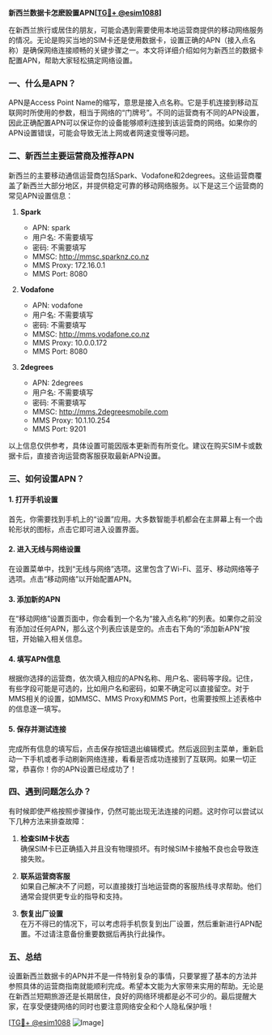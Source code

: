 **新西兰数据卡怎麽設置APN[[TG💪+ @esim1088](https://t.me/s/esim1088)]**

在新西兰旅行或居住的朋友，可能会遇到需要使用本地运营商提供的移动网络服务的情况。无论是购买当地的SIM卡还是使用数据卡，设置正确的APN（接入点名称）是确保网络连接顺畅的关键步骤之一。本文将详细介绍如何为新西兰的数据卡配置APN，帮助大家轻松搞定网络设置。

### 一、什么是APN？

APN是Access Point Name的缩写，意思是接入点名称。它是手机连接到移动互联网时所使用的参数，相当于网络的“门牌号”。不同的运营商有不同的APN设置，因此正确配置APN可以保证你的设备能够顺利连接到该运营商的网络。如果你的APN设置错误，可能会导致无法上网或者网速变慢等问题。

### 二、新西兰主要运营商及推荐APN

新西兰的主要移动通信运营商包括Spark、Vodafone和2degrees。这些运营商覆盖了新西兰大部分地区，并提供稳定可靠的移动网络服务。以下是这三个运营商的常见APN设置信息：

1. **Spark**
   - APN: spark
   - 用户名: 不需要填写
   - 密码: 不需要填写
   - MMSC: http://mmsc.sparknz.co.nz
   - MMS Proxy: 172.16.0.1
   - MMS Port: 8080

2. **Vodafone**
   - APN: vodafone
   - 用户名: 不需要填写
   - 密码: 不需要填写
   - MMSC: http://mms.vodafone.co.nz
   - MMS Proxy: 10.0.0.172
   - MMS Port: 8080

3. **2degrees**
   - APN: 2degrees
   - 用户名: 不需要填写
   - 密码: 不需要填写
   - MMSC: http://mms.2degreesmobile.com
   - MMS Proxy: 10.1.10.254
   - MMS Port: 9201

以上信息仅供参考，具体设置可能因版本更新而有所变化。建议在购买SIM卡或数据卡后，直接咨询运营商客服获取最新APN设置。

### 三、如何设置APN？

#### 1. 打开手机设置

首先，你需要找到手机上的“设置”应用。大多数智能手机都会在主屏幕上有一个齿轮形状的图标，点击它即可进入设置界面。

#### 2. 进入无线与网络设置

在设置菜单中，找到“无线与网络”选项。这里包含了Wi-Fi、蓝牙、移动网络等子选项。点击“移动网络”以开始配置APN。

#### 3. 添加新的APN

在“移动网络”设置页面中，你会看到一个名为“接入点名称”的列表。如果你之前没有添加过任何APN，那么这个列表应该是空的。点击右下角的“添加新APN”按钮，开始输入相关信息。

#### 4. 填写APN信息

根据你选择的运营商，依次填入相应的APN名称、用户名、密码等字段。记住，有些字段可能是可选的，比如用户名和密码，如果不确定可以直接留空。对于MMS相关的设置，如MMSC、MMS Proxy和MMS Port，也需要按照上述表格中的信息逐一填写。

#### 5. 保存并测试连接

完成所有信息的填写后，点击保存按钮退出编辑模式。然后返回到主菜单，重新启动一下手机或者手动刷新网络连接，看看是否成功连接到了互联网。如果一切正常，恭喜你！你的APN设置已经成功了！

### 四、遇到问题怎么办？

有时候即使严格按照步骤操作，仍然可能出现无法连接的问题。这时你可以尝试以下几种方法来排查故障：

1. **检查SIM卡状态**  
   确保SIM卡已正确插入并且没有物理损坏。有时候SIM卡接触不良也会导致连接失败。

2. **联系运营商客服**  
   如果自己解决不了问题，可以直接拨打当地运营商的客服热线寻求帮助。他们通常会提供更专业的指导和支持。

3. **恢复出厂设置**  
   在万不得已的情况下，可以考虑将手机恢复到出厂设置，然后重新进行APN配置。不过请注意备份重要数据后再执行此操作。

### 五、总结

设置新西兰数据卡的APN并不是一件特别复杂的事情，只要掌握了基本的方法并参照具体的运营商指南就能顺利完成。希望本文能为大家带来实用的帮助。无论是在新西兰短期旅游还是长期居住，良好的网络环境都是必不可少的。最后提醒大家，在享受便捷网络的同时也要注意网络安全和个人隐私保护哦！

[[TG💪+ @esim1088](https://t.me/s/esim1088) ![Image](https://i.postimg.cc/4NQfJmqS/Snipaste-2025-05-13-00-14-12.png)]